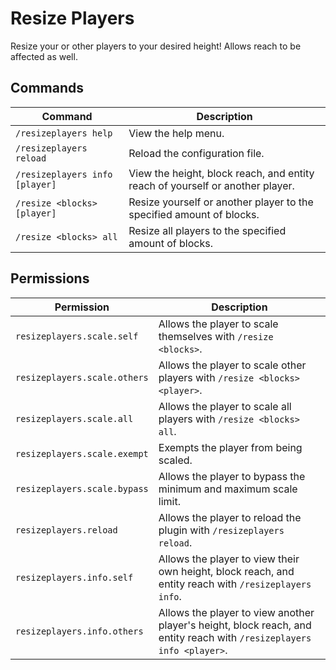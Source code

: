 # Resize Players
Resize your or other players to your desired height! Allows reach to be affected as well.

## Commands
| Command                        | Description                                                                   |
|--------------------------------|-------------------------------------------------------------------------------|
| `/resizeplayers help`          | View the help menu.                                                           |
| `/resizeplayers reload`        | Reload the configuration file.                                                |
| `/resizeplayers info [player]` | View the height, block reach, and entity reach of yourself or another player. |
| `/resize <blocks> [player]`    | Resize yourself or another player to the specified amount of blocks.          |
| `/resize <blocks> all`         | Resize all players to the specified amount of blocks.                         |

## Permissions
| Permission                          | Description                                                                                      |
|-------------------------------------|--------------------------------------------------------------------------------------------------|
| `resizeplayers.scale.self`          | Allows the player to scale themselves with `/resize <blocks>`.                                    |
| `resizeplayers.scale.others`        | Allows the player to scale other players with `/resize <blocks> <player>`.                        |
| `resizeplayers.scale.all`           | Allows the player to scale all players with `/resize <blocks> all`.                               |
| `resizeplayers.scale.exempt`        | Exempts the player from being scaled.                                                            |
| `resizeplayers.scale.bypass`        | Allows the player to bypass the minimum and maximum scale limit.                                 |
| `resizeplayers.reload`              | Allows the player to reload the plugin with `/resizeplayers reload`.                             |
| `resizeplayers.info.self`           | Allows the player to view their own height, block reach, and entity reach with `/resizeplayers info`. |
| `resizeplayers.info.others`         | Allows the player to view another player's height, block reach, and entity reach with `/resizeplayers info <player>`. |

